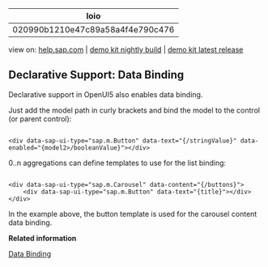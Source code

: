 | loio |
| -----|
| 020990b1210e47c89a58a4f4e790c476 |

<div id="loio">

view on: [help.sap.com](https://help.sap.com/viewer/DRAFT/3237636b137e43519a20ad5513c49ccb/latest/en-US/020990b1210e47c89a58a4f4e790c476.html) | [demo kit nightly build](https://openui5nightly.hana.ondemand.com/#/topic/020990b1210e47c89a58a4f4e790c476) | [demo kit latest release](https://openui5.hana.ondemand.com/#/topic/020990b1210e47c89a58a4f4e790c476)</div>
<!-- loio020990b1210e47c89a58a4f4e790c476 -->

## Declarative Support: Data Binding

Declarative support in OpenUI5 also enables data binding.

Just add the model path in curly brackets and bind the model to the control \(or parent control\):

```lang-html

<div data-sap-ui-type="sap.m.Button" data-text="{/stringValue}" data-enabled="{model2>/booleanValue}"></div>
```

0..n aggregations can define templates to use for the list binding:

```lang-html

<div data-sap-ui-type="sap.m.Carousel" data-content="{/buttons}">
    <div data-sap-ui-type="sap.m.Button" data-text="{title}"></div>
</div>
```

In the example above, the button template is used for the carousel content data binding.

**Related information**  


[Data Binding](Data_Binding_68b9644.md)


